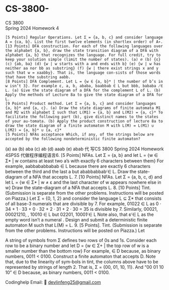# CS-3800-
CS 3800     
Spring 2024 Homework 4

    [5 Points] Regular Operations. Let Σ = {a, b, c} and consider language A = {ca, b}. List the first twelve elements (in shortlex order) of A∗.
    [13 Points] DFA construction. For each of the following languages over the alphabet {a, b}, draw the state transition diagram of a DFA with alphabet {a, b} that recognizes the language. For full credit, try to keep your solution simple (limit the number of states). (a) ∅ (b) {ε} (c) {ab, ba} (d) {w | w starts with a and ends with b} (e) {w | w has neither aa nor bb as substring} (f) {w | there exist strings x and y such that w = xaabby}. That is, the language con-sists of those words that have the substring aabb.
    [8 Points] DFA Complement. Let L = {w ∈ {a, b}* | the number of b’s in w isn’t 3}. For example ε, a, b, ababa, baabbab ∈ L but bbb, bababa ̸∈ L. (a) Give the state diagram of a DFA for the complement L of L. (b) Apply the methods of Lecture 8a to give the state diagram of a DFA for L.
    [9 Points] Product method. Let Σ = {a, b, c} and consider languages {a, b}* and {a, c}. (a) Draw the state diagrams of finite automata M1 and M2 with alphabet Σ such that L(M1) = {a, b} and L(M2) = {a, c}* To facilitate the following part (b), give distinct names to the states of your au-tomata. (b) Apply the product construction of lecture 8a to draw the state diagram of a finite automaton M with L(M) = L(M1) ∪ L(M2) = {a, b}* ∪ {a, c}*
    [5 Points] NFAs acceptance Which, if any, of the strings below are accepted by the following nondeterministic finite automaton?

(a) aa (b) aba (c) ab (d) aaab (e) abab 代 写CS 3800 Spring 2024 Homework 4SPSS 代做程序编程语言6. [5 Points] NFAs. Let Σ = {a, b} and let L = {w ∈ Σ* | w contains at least two a’s with exactly 6 characters between them} For example, aabbababbabab ∈ L because there are exactly 6 characters between the third and the last a but ababbabbab ̸∈ L. Draw the state-diagram of a NFA that accepts L. 7. [10 Points] NFAs. Let Σ = {a, b, c, d} and let L = {w ∈ Σ* | w ≠ ε and the last character of w appears nowhere else in w} Draw the state-diagram of a NFA that accepts L. 8. [10 Points] Tint. (Submission is separate from the other problems. Instructions will be posted on Piazza.) Let Σ = {0, 1, 2} and consider the language L ⊆ Σ* that consists of all base-3 numerals that are divisible by 7. For example, 01022 ∈ L as 0 · 34 + 1 · 33 + 0 · 32 + 2 · 31 + 2 · 30 = 35 is divisible by 7. Similarly, 00021, 00021210, , 10010 ∈ L but 02201, 10001 ̸∈ L Note also, that ε ̸∈ L as the empty word isn’t a numeral . Design and submit a deterministic finite automaton M such that L(M) = L. 9. [5 Points]. Tint. (Submission is separate from the other problems. Instructions will be posted on Piazza.) Let

A string of symbols from Σ defines two rows of 0s and 1s. Consider each row to be a binary number and let D = {w ∈ Σ+ | the top row of w is a smaller number than the bottom row} For example,  ∈ D because, as binary numbers, 0011 < 0100. Construct a finite automaton that accepts D. Note that, due to the linearity of sym-bols in tint, the columns above have to be represented by strings of length 2. That is, Σ = {00, 01, 10, 11}. And “00 01 10 10” ∈ D because, as binary numbers, 0011 < 0100.

Codinghelp Email:  📧 devlinfeng25@gmail.com
